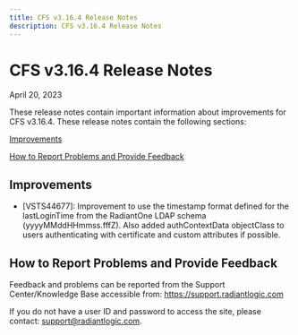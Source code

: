 ```yaml
---
title: CFS v3.16.4 Release Notes
description: CFS v3.16.4 Release Notes
---
```


# CFS v3.16.4 Release Notes

April 20, 2023

These release notes contain important information about improvements for CFS v3.16.4. 
These release notes contain the following sections:

[Improvements](#improvements)

[How to Report Problems and Provide Feedback](#how-to-report-problems-and-provide-feedback)

## Improvements

-	[VSTS44677]: Improvement to use the timestamp format defined for the lastLoginTime from the RadiantOne LDAP schema (yyyyMMddHHmmss.fffZ). Also added authContextData objectClass to users authenticating with certificate and custom attributes if possible.


## How to Report Problems and Provide Feedback

Feedback and problems can be reported from the Support Center/Knowledge Base accessible from: https://support.radiantlogic.com 

If you do not have a user ID and password to access the site, please contact: support@radiantlogic.com.

